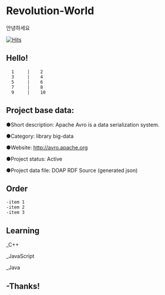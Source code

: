 # Revolution-World
안녕하세요


[![Hits](https://hits.seeyoufarm.com/api/count/incr/badge.svg?url=https%3A%2F%2Fgithub.com%2Fgjbae1212%2Fhit-counter&count_bg=%2379C83D&title_bg=%23555555&icon=hp.svg&icon_color=%23E7E7E7&title=hits&edge_flat=false)](https://hits.seeyoufarm.com)


## Hello!
      1     |    2
      3     |    4
      5     |    6
      7     |    8
      9     |    10

## Project base data:


●Short description: Apache Avro is a data serialization system.

●Category: library   big-data  

●Website: http://avro.apache.org

●Project status: Active

●Project data file: DOAP RDF Source (generated json)

## Order

```
-item 1
-item 2
-item 3
```


## Learning

_C++

_JavaScript

_Java

## -Thanks!
